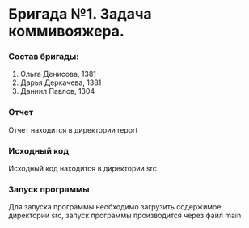 # Бригада №1. Задача коммивояжера. 
### Состав бригады:
  1) Ольга Денисова, 1381
  2) Дарья Деркачева, 1381
  3) Даниил Павлов, 1304
### Отчет
  Отчет находится в директории report
### Исходный код
  Исходный код находится в директории src
### Запуск программы
  Для запуска программы необходимо загрузить содержимое директории src, запуск программы производится через файл main

